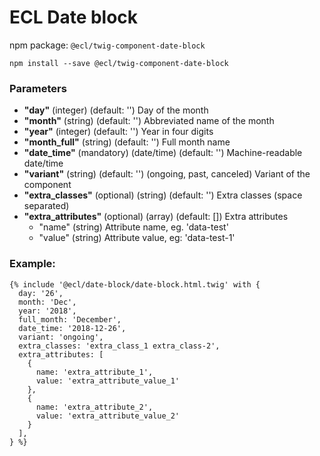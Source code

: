 # ECL Date block

npm package: `@ecl/twig-component-date-block`

```shell
npm install --save @ecl/twig-component-date-block
```

### Parameters

- **"day"** (integer) (default: '') Day of the month
- **"month"** (string) (default: '') Abbreviated name of the month
- **"year"** (integer) (default: '') Year in four digits
- **"month_full"** (string) (default: '') Full month name
- **"date_time"** (mandatory) (date/time) (default: '') Machine-readable date/time
- **"variant"** (string) (default: '') (ongoing, past, canceled) Variant of the component
- **"extra_classes"** (optional) (string) (default: '') Extra classes (space separated)
- **"extra_attributes"** (optional) (array) (default: []) Extra attributes
  - "name" (string) Attribute name, eg. 'data-test'
  - "value" (string) Attribute value, eg: 'data-test-1'

### Example:

<!-- prettier-ignore -->
```twig
{% include '@ecl/date-block/date-block.html.twig' with { 
  day: '26', 
  month: 'Dec', 
  year: '2018', 
  full_month: 'December', 
  date_time: '2018-12-26',
  variant: 'ongoing', 
  extra_classes: 'extra_class_1 extra_class-2', 
  extra_attributes: [ 
    { 
      name: 'extra_attribute_1', 
      value: 'extra_attribute_value_1' 
    }, 
    { 
      name: 'extra_attribute_2', 
      value: 'extra_attribute_value_2' 
    } 
  ], 
} %}
```
